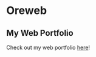 # Oreweb 
## My Web Portfolio

Check out my web portfolio [here](https://otomisin.github.io/Oreweb/index.html)!

